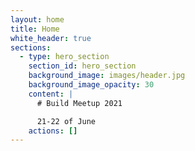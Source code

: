 ```yaml
---
layout: home
title: Home
white_header: true
sections:
  - type: hero_section
    section_id: hero_section
    background_image: images/header.jpg
    background_image_opacity: 30
    content: |
      # Build Meetup 2021

      21-22 of June
    actions: []
---
```

